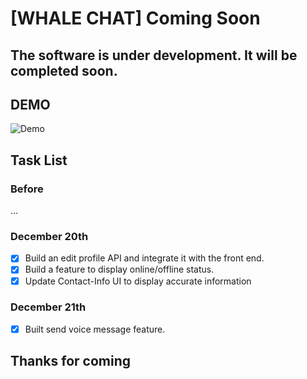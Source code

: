 # [WHALE CHAT] Coming Soon

## The software is under development. It will be completed soon.

## DEMO

![Demo](demo/demo-chat-app.gif)

## Task List

### Before

...

### December 20th

-   [x] Build an edit profile API and integrate it with the front end.
-   [x] Build a feature to display online/offline status.
-   [x] Update Contact-Info UI to display accurate information

### December 21th

-   [x] Built send voice message feature.

## Thanks for coming
